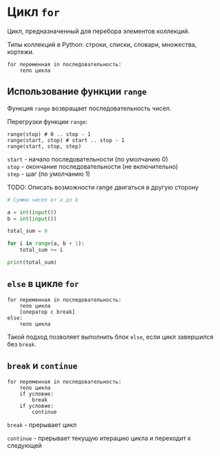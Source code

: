 # Цикл `for`
Цикл, предназначенный для перебора элементов коллекций.

Типы коллекций в Python: строки, списки, словари, множества, кортежи.

```
for переменная in последовательность:
    тело цикла
```

## Использование функции `range`
Функция `range` возвращает последовательность чисел.

Перегрузки функции `range`:

```
range(stop) # 0 .. stop - 1
range(start, stop) # start .. stop - 1
range(start, stop, step) 
```

`start` - начало последовательности (по умолчанию 0)\
`stop` - окончание последовательности (не включительно)\
`step` - шаг (по умолчанию 1)

TODO: Описать возможности range двигаться в другую сторону

```python
# Сумма чисел от a до b

a = int(input())
b = int(input())

total_sum = 0

for i in range(a, b + 1):
    total_sum += i

print(total_sum)
```

## `else` в цикле `for`

```
for переменная in последовательность:
    тело цикла
    [оператор с break]
else:
    тело цикла
```
Такой подход позволяет выполнить блок `else`, если цикл завершился без `break`.

## `break` и `continue`

```
for переменная in последовательность:
    тело цикла
    if условие:
        break
    if условие:
        continue
```

`break` - прерывает цикл

`continue` - прерывает текущую итерацию цикла и переходит к следующей
